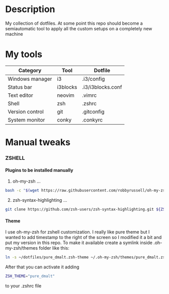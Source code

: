 # Description

My collection of dotfiles. At some point this repo should become a
semiautomatic tool to apply all the custom setups on a completely new machine

# My tools

| Category        | Tool     | Dotfile           |
|-----------------|----------|-------------------|
| Windows manager | i3       | .i3/config        |
| Status bar      | i3blocks | .i3/i3blocks.conf |
| Text editor     | neovim   | .vimrc            |
| Shell           | zsh      | .zshrc            |
| Version control | git      | .gitconfig        |
| System monitor  | conky    | .conkyrc          |

# Manual tweaks

### ZSHELL

#### Plugins to be installed manually
1. oh-my-zsh
...
```bash
bash -c "$(wget https://raw.githubusercontent.com/robbyrussell/oh-my-zsh/master/tools/install.sh -O -)"
```

2. zsh-syntax-highlighting
...
```bash
git clone https://github.com/zsh-users/zsh-syntax-highlighting.git ${ZSH_CUSTOM:-~/.oh-my-zsh/custom}/plugins/zsh-syntax-highlighting
```

#### Theme
I use oh-my-zsh for zshell customization. I really like pure theme
but I wanted to add timestamp to the right of the screen so I modified it a bit and
put my version in this repo. To make it available create a symlink inside .oh-my-zsh/themes folder like this:

```bash
ln -s ~/dotfiles/pure_dmalt.zsh-theme ~/.oh-my-zsh/themes/pure_dmalt.zsh-theme
```

After that you can activate it adding 

```bash
ZSH_THEME="pure_dmalt"
```

to your .zshrc file


